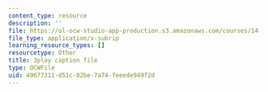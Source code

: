 ```yaml
---
content_type: resource
description: ''
file: https://ol-ocw-studio-app-production.s3.amazonaws.com/courses/14-01sc-principles-of-microeconomics-fall-2011/49677311d51c82be7a74feeede949f2d_Vss3nofHpZI.srt
file_type: application/x-subrip
learning_resource_types: []
resourcetype: Other
title: 3play caption file
type: OCWFile
uid: 49677311-d51c-82be-7a74-feeede949f2d
---
```

